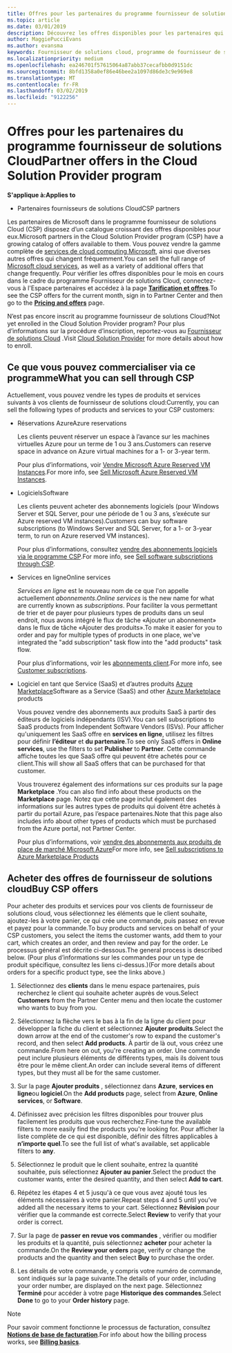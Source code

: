 ```yaml
---
title: Offres pour les partenaires du programme fournisseur de solutions Cloud | L’espace partenaires
ms.topic: article
ms.date: 03/01/2019
description: Découvrez les offres disponibles pour les partenaires qui vendent par l’intermédiaire du programme fournisseur de solutions Cloud.
author: MaggiePucciEvans
ms.author: evansma
keywords: Fournisseur de solutions cloud, programme de fournisseur de solutions cloud, fournisseur de solutions cloud, ajouter un produit, vendre à des clients, les offres de l’espace, offres de fournisseur de solutions cloud, services basés sur le Cloud, Azure, Office 365, Dynamics, partenaire fournisseur de solutions cloud, vente de solutions cloud, Azure RI, Azure reserved virtual machine instances, Azure réservations, aux services en ligne, logiciel d’abonnement, AHUB, SQL Server sur Azure, Windows Server sur Azure, abonnements client
ms.localizationpriority: medium
ms.openlocfilehash: ea246701f57615064a87abb37cecafbb0d9151dc
ms.sourcegitcommit: 8bfd1358a0ef86e46bee2a1097d86de3c9e969e8
ms.translationtype: MT
ms.contentlocale: fr-FR
ms.lasthandoff: 03/02/2019
ms.locfileid: "9122256"
---
```

# <a name="partner-offers-in-the-cloud-solution-provider-program"></a><span data-ttu-id="1306c-104">Offres pour les partenaires du programme fournisseur de solutions Cloud</span><span class="sxs-lookup"><span data-stu-id="1306c-104">Partner offers in the Cloud Solution Provider program</span></span> 

**<span data-ttu-id="1306c-105">S'applique à:</span><span class="sxs-lookup"><span data-stu-id="1306c-105">Applies to</span></span>**

-  <span data-ttu-id="1306c-106">Partenaires fournisseurs de solutions Cloud</span><span class="sxs-lookup"><span data-stu-id="1306c-106">CSP partners</span></span>

<span data-ttu-id="1306c-107">Les partenaires de Microsoft dans le programme fournisseur de solutions Cloud (CSP) disposez d’un catalogue croissant des offres disponibles pour eux.</span><span class="sxs-lookup"><span data-stu-id="1306c-107">Microsoft partners in the Cloud Solution Provider program (CSP) have a growing catalog of offers available to them.</span></span> <span data-ttu-id="1306c-108">Vous pouvez vendre la gamme complète de [services de cloud computing Microsoft](https://partner.microsoft.com/cloud-solution-provider/products-and-services), ainsi que diverses autres offres qui changent fréquemment.</span><span class="sxs-lookup"><span data-stu-id="1306c-108">You can sell the full range of [Microsoft cloud services](https://partner.microsoft.com/cloud-solution-provider/products-and-services), as well as a variety of additional offers that change frequently.</span></span> <span data-ttu-id="1306c-109">Pour vérifier les offres disponibles pour le mois en cours dans le cadre du programme Fournisseur de solutions Cloud, connectez-vous à l'Espace partenaires et accédez à la page [**Tarification et offres**](https://partnercenter.microsoft.com/pcv/sales).</span><span class="sxs-lookup"><span data-stu-id="1306c-109">To see the CSP offers for the current month, sign in to Partner Center and then go to the [**Pricing and offers**](https://partnercenter.microsoft.com/pcv/sales) page.</span></span>  

<span data-ttu-id="1306c-110">N’est pas encore inscrit au programme fournisseur de solutions Cloud?</span><span class="sxs-lookup"><span data-stu-id="1306c-110">Not yet enrolled in the Cloud Solution Provider program?</span></span> <span data-ttu-id="1306c-111">Pour plus d’informations sur la procédure d’inscription, reportez-vous au [Fournisseur de solutions Cloud](https://partner.microsoft.com/cloud-solution-provider) .</span><span class="sxs-lookup"><span data-stu-id="1306c-111">Visit [Cloud Solution Provider](https://partner.microsoft.com/cloud-solution-provider) for more details about how to enroll.</span></span> 

## <a name="what-you-can-sell-through-csp"></a><span data-ttu-id="1306c-112">Ce que vous pouvez commercialiser via ce programme</span><span class="sxs-lookup"><span data-stu-id="1306c-112">What you can sell through CSP</span></span>

<span data-ttu-id="1306c-113">Actuellement, vous pouvez vendre les types de produits et services suivants à vos clients de fournisseur de solutions cloud:</span><span class="sxs-lookup"><span data-stu-id="1306c-113">Currently, you can sell the following types of products and services to your CSP customers:</span></span>

- <span data-ttu-id="1306c-114">Réservations Azure</span><span class="sxs-lookup"><span data-stu-id="1306c-114">Azure reservations</span></span><br> 

    <span data-ttu-id="1306c-115">Les clients peuvent réserver un espace à l’avance sur les machines virtuelles Azure pour un terme de 1 ou 3 ans.</span><span class="sxs-lookup"><span data-stu-id="1306c-115">Customers can reserve space in advance on Azure virtual machines for a 1- or 3-year term.</span></span><br>
    
    <span data-ttu-id="1306c-116">Pour plus d’informations, voir [Vendre Microsoft Azure Reserved VM Instances](azure-reservations.md).</span><span class="sxs-lookup"><span data-stu-id="1306c-116">For more info, see [Sell Microsoft Azure Reserved VM Instances](azure-reservations.md).</span></span>

- <span data-ttu-id="1306c-117">Logiciels</span><span class="sxs-lookup"><span data-stu-id="1306c-117">Software</span></span><br>

    <span data-ttu-id="1306c-118">Les clients peuvent acheter des abonnements logiciels (pour Windows Server et SQL Server, pour une période de 1 ou 3 ans, s’exécute sur Azure reserved VM instances).</span><span class="sxs-lookup"><span data-stu-id="1306c-118">Customers can buy software subscriptions (to Windows Server and SQL Server, for a 1- or 3-year term, to run on Azure reserved VM instances).</span></span><br>
 
    <span data-ttu-id="1306c-119">Pour plus d’informations, consultez [vendre des abonnements logiciels via le programme CSP](csp-software-subscriptions.md).</span><span class="sxs-lookup"><span data-stu-id="1306c-119">For more info, see [Sell software subscriptions through CSP](csp-software-subscriptions.md).</span></span>  

- <span data-ttu-id="1306c-120">Services en ligne</span><span class="sxs-lookup"><span data-stu-id="1306c-120">Online services</span></span><br>

    <span data-ttu-id="1306c-121">*Services en ligne* est le nouveau nom de ce que l'on appelle actuellement *abonnements*.</span><span class="sxs-lookup"><span data-stu-id="1306c-121">*Online services* is the new name for what are currently known as *subscriptions*.</span></span> <span data-ttu-id="1306c-122">Pour faciliter la vous permettant de trier et de payer pour plusieurs types de produits dans un seul endroit, nous avons intégré le flux de tâche «Ajouter un abonnement» dans le flux de tâche «Ajouter des produits».</span><span class="sxs-lookup"><span data-stu-id="1306c-122">To make it easier for you to order and pay for multiple types of products in one place, we've integrated the "add subscription" task flow into the "add products" task flow.</span></span><br>
    
    <span data-ttu-id="1306c-123">Pour plus d’informations, voir les [abonnements client](customer-subscriptions.md).</span><span class="sxs-lookup"><span data-stu-id="1306c-123">For more info, see [Customer subscriptions](customer-subscriptions.md).</span></span>

- <span data-ttu-id="1306c-124">Logiciel en tant que Service (SaaS) et d’autres produits [Azure Marketplace](https://azuremarketplace.microsoft.com/marketplace)</span><span class="sxs-lookup"><span data-stu-id="1306c-124">Software as a Service (SaaS) and other [Azure Marketplace](https://azuremarketplace.microsoft.com/marketplace) products</span></span><br>

    <span data-ttu-id="1306c-125">Vous pouvez vendre des abonnements aux produits SaaS à partir des éditeurs de logiciels indépendants (ISV).</span><span class="sxs-lookup"><span data-stu-id="1306c-125">You can sell subscriptions to SaaS products from Independent Software Vendors (ISVs).</span></span> <span data-ttu-id="1306c-126">Pour afficher qu'uniquement les SaaS offre en **services en ligne**, utilisez les filtres pour définir **l’éditeur** et **du partenaire**.</span><span class="sxs-lookup"><span data-stu-id="1306c-126">To see only SaaS offers in **Online services**, use the filters to set **Publisher** to **Partner**.</span></span> <span data-ttu-id="1306c-127">Cette commande affiche toutes les que SaaS offre qui peuvent être achetés pour ce client.</span><span class="sxs-lookup"><span data-stu-id="1306c-127">This will show all SaaS offers that can be purchased for that customer.</span></span><br>
    
    <span data-ttu-id="1306c-128">Vous trouverez également des informations sur ces produits sur la page **Marketplace** .</span><span class="sxs-lookup"><span data-stu-id="1306c-128">You can also find info about these products on the **Marketplace** page.</span></span> <span data-ttu-id="1306c-129">Notez que cette page inclut également des informations sur les autres types de produits qui doivent être achetés à partir du portail Azure, pas l’espace partenaires.</span><span class="sxs-lookup"><span data-stu-id="1306c-129">Note that this page also includes info about other types of products which must be purchased from the Azure portal, not Partner Center.</span></span><br>

    <span data-ttu-id="1306c-130">Pour plus d’informations, voir [vendre des abonnements aux produits de place de marché Microsoft Azure](sell-marketplace-products.md)</span><span class="sxs-lookup"><span data-stu-id="1306c-130">For more info, see [Sell subscriptions to Azure Marketplace Products](sell-marketplace-products.md)</span></span>


## <a name="buy-csp-offers"></a><span data-ttu-id="1306c-131">Acheter des offres de fournisseur de solutions cloud</span><span class="sxs-lookup"><span data-stu-id="1306c-131">Buy CSP offers</span></span>

<span data-ttu-id="1306c-132">Pour acheter des produits et services pour vos clients de fournisseur de solutions cloud, vous sélectionnez les éléments que le client souhaite, ajoutez-les à votre panier, ce qui crée une commande, puis passez en revue et payez pour la commande.</span><span class="sxs-lookup"><span data-stu-id="1306c-132">To buy products and services on behalf of your CSP customers, you select the items the customer wants, add them to your cart, which creates an order, and then review and pay for the order.</span></span> <span data-ttu-id="1306c-133">Le processus général est décrite ci-dessous.</span><span class="sxs-lookup"><span data-stu-id="1306c-133">The general process is described below.</span></span> <span data-ttu-id="1306c-134">(Pour plus d’informations sur les commandes pour un type de produit spécifique, consultez les liens ci-dessus.)</span><span class="sxs-lookup"><span data-stu-id="1306c-134">(For more details about orders for a specific product type, see the links above.)</span></span>

1. <span data-ttu-id="1306c-135">Sélectionnez des **clients** dans le menu espace partenaires, puis recherchez le client qui souhaite acheter auprès de vous.</span><span class="sxs-lookup"><span data-stu-id="1306c-135">Select **Customers** from the Partner Center menu and then locate the customer who wants to buy from you.</span></span> 

2. <span data-ttu-id="1306c-136">Sélectionnez la flèche vers le bas à la fin de la ligne du client pour développer la fiche du client et sélectionnez **Ajouter produits**.</span><span class="sxs-lookup"><span data-stu-id="1306c-136">Select the down arrow at the end of the customer's row to expand the customer's record, and then select **Add products**.</span></span> <span data-ttu-id="1306c-137">À partir de là out, vous créez une commande.</span><span class="sxs-lookup"><span data-stu-id="1306c-137">From here on out, you're creating an order.</span></span> <span data-ttu-id="1306c-138">Une commande peut inclure plusieurs éléments de différents types, mais ils doivent tous être pour le même client.</span><span class="sxs-lookup"><span data-stu-id="1306c-138">An order can include several items of different types, but they must all be for the same customer.</span></span>

3. <span data-ttu-id="1306c-139">Sur la page **Ajouter produits** , sélectionnez dans **Azure**, **services en ligne**ou **logiciel**.</span><span class="sxs-lookup"><span data-stu-id="1306c-139">On the **Add products** page, select from **Azure**, **Online services**, or **Software**.</span></span>

4. <span data-ttu-id="1306c-140">Définissez avec précision les filtres disponibles pour trouver plus facilement les produits que vous recherchez.</span><span class="sxs-lookup"><span data-stu-id="1306c-140">Fine-tune the available filters to more easily find the products you're looking for.</span></span> <span data-ttu-id="1306c-141">Pour afficher la liste complète de ce qui est disponible, définir des filtres applicables à **n’importe quel**.</span><span class="sxs-lookup"><span data-stu-id="1306c-141">To see the full list of what's available, set applicable filters to **any**.</span></span> 

5. <span data-ttu-id="1306c-142">Sélectionnez le produit que le client souhaite, entrez la quantité souhaitée, puis sélectionnez **Ajouter au panier**.</span><span class="sxs-lookup"><span data-stu-id="1306c-142">Select the product the customer wants, enter the desired quantity, and then select **Add to cart**.</span></span>

6. <span data-ttu-id="1306c-143">Répétez les étapes 4 et 5 jusqu'à ce que vous avez ajouté tous les éléments nécessaires à votre panier.</span><span class="sxs-lookup"><span data-stu-id="1306c-143">Repeat steps 4 and 5 until you’ve added all the necessary items to your cart.</span></span> <span data-ttu-id="1306c-144">Sélectionnez **Révision** pour vérifier que la commande est correcte.</span><span class="sxs-lookup"><span data-stu-id="1306c-144">Select **Review** to verify that your order is correct.</span></span>  

7. <span data-ttu-id="1306c-145">Sur la page de **passer en revue vos commandes** , vérifier ou modifier les produits et la quantité, puis sélectionnez **acheter** pour acheter la commande.</span><span class="sxs-lookup"><span data-stu-id="1306c-145">On the **Review your orders** page, verify or change the products and the quantity and then select **Buy** to purchase the order.</span></span> 

8. <span data-ttu-id="1306c-146">Les détails de votre commande, y compris votre numéro de commande, sont indiqués sur la page suivante.</span><span class="sxs-lookup"><span data-stu-id="1306c-146">The details of your order, including your order number, are displayed on the next page.</span></span> <span data-ttu-id="1306c-147">Sélectionnez **Terminé** pour accéder à votre page **Historique des commandes**.</span><span class="sxs-lookup"><span data-stu-id="1306c-147">Select **Done** to go to your **Order history** page.</span></span> 

> [!NOTE]
> <span data-ttu-id="1306c-148">Pour savoir comment fonctionne le processus de facturation, consultez [**Notions de base de facturation**](https://docs.microsoft.com/en-us/partner-center/billing-basics).</span><span class="sxs-lookup"><span data-stu-id="1306c-148">For info about how the billing process works, see [**Billing basics**](https://docs.microsoft.com/en-us/partner-center/billing-basics).</span></span>


